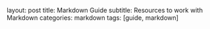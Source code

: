 layout: post
title: Markdown Guide
subtitle: Resources to work with Markdown
categories: markdown
tags: [guide, markdown]
